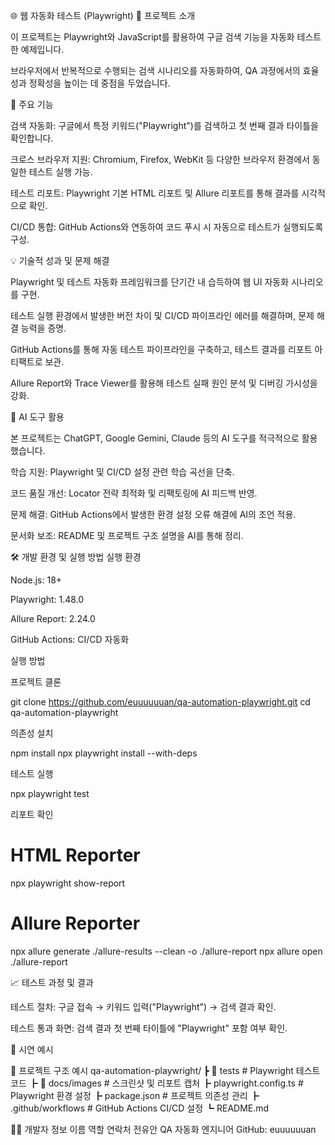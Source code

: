 🌐 웹 자동화 테스트 (Playwright)
🌟 프로젝트 소개

이 프로젝트는 Playwright와 JavaScript를 활용하여 구글 검색 기능을 자동화 테스트한 예제입니다.

브라우저에서 반복적으로 수행되는 검색 시나리오를 자동화하여, QA 과정에서의 효율성과 정확성을 높이는 데 중점을 두었습니다.

🚀 주요 기능

검색 자동화: 구글에서 특정 키워드("Playwright")를 검색하고 첫 번째 결과 타이틀을 확인합니다.

크로스 브라우저 지원: Chromium, Firefox, WebKit 등 다양한 브라우저 환경에서 동일한 테스트 실행 가능.

테스트 리포트: Playwright 기본 HTML 리포트 및 Allure 리포트를 통해 결과를 시각적으로 확인.

CI/CD 통합: GitHub Actions와 연동하여 코드 푸시 시 자동으로 테스트가 실행되도록 구성.

💡 기술적 성과 및 문제 해결

Playwright 및 테스트 자동화 프레임워크를 단기간 내 습득하여 웹 UI 자동화 시나리오를 구현.

테스트 실행 환경에서 발생한 버전 차이 및 CI/CD 파이프라인 에러를 해결하며, 문제 해결 능력을 증명.

GitHub Actions를 통해 자동 테스트 파이프라인을 구축하고, 테스트 결과를 리포트 아티팩트로 보관.

Allure Report와 Trace Viewer를 활용해 테스트 실패 원인 분석 및 디버깅 가시성을 강화.

🤖 AI 도구 활용

본 프로젝트는 ChatGPT, Google Gemini, Claude 등의 AI 도구를 적극적으로 활용했습니다.

학습 지원: Playwright 및 CI/CD 설정 관련 학습 곡선을 단축.

코드 품질 개선: Locator 전략 최적화 및 리팩토링에 AI 피드백 반영.

문제 해결: GitHub Actions에서 발생한 환경 설정 오류 해결에 AI의 조언 적용.

문서화 보조: README 및 프로젝트 구조 설명을 AI를 통해 정리.

🛠️ 개발 환경 및 실행 방법
실행 환경

Node.js: 18+

Playwright: 1.48.0

Allure Report: 2.24.0

GitHub Actions: CI/CD 자동화

실행 방법

프로젝트 클론

git clone https://github.com/euuuuuuan/qa-automation-playwright.git
cd qa-automation-playwright


의존성 설치

npm install
npx playwright install --with-deps


테스트 실행

npx playwright test


리포트 확인

# HTML Reporter
npx playwright show-report

# Allure Reporter
npx allure generate ./allure-results --clean -o ./allure-report
npx allure open ./allure-report

📈 테스트 과정 및 결과

테스트 절차: 구글 접속 → 키워드 입력("Playwright") → 검색 결과 확인.

테스트 통과 화면: 검색 결과 첫 번째 타이틀에 "Playwright" 포함 여부 확인.

📸 시연 예시




📂 프로젝트 구조 예시
qa-automation-playwright/
 ┣ 📂 tests                     # Playwright 테스트 코드
 ┣ 📂 docs/images               # 스크린샷 및 리포트 캡처
 ┣ playwright.config.ts         # Playwright 환경 설정
 ┣ package.json                 # 프로젝트 의존성 관리
 ┣ .github/workflows            # GitHub Actions CI/CD 설정
 ┗ README.md

🧑‍💻 개발자 정보
이름	역할	연락처
전유안	QA 자동화 엔지니어	GitHub: euuuuuuan

